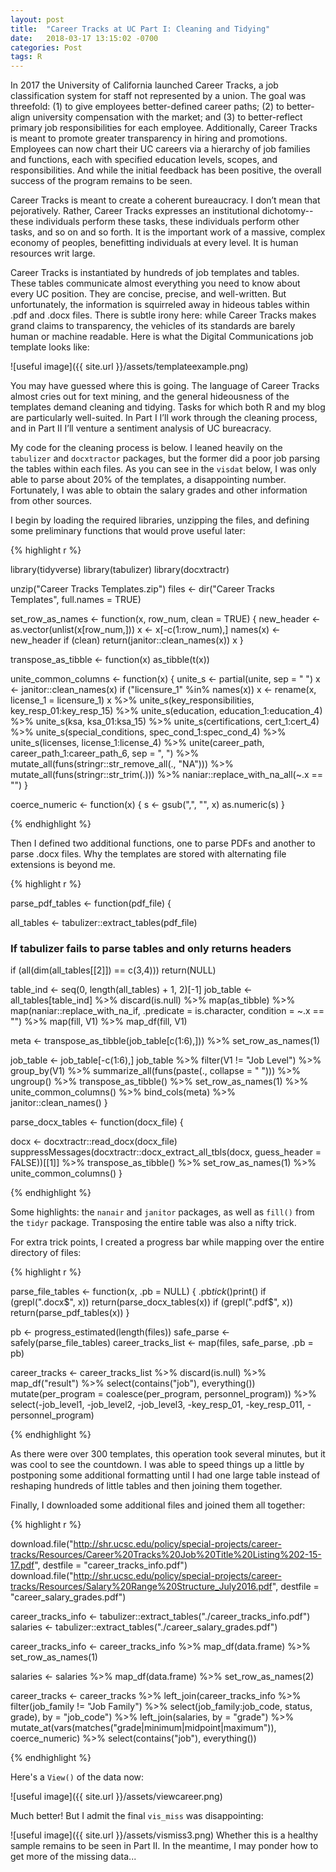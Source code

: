 ```yaml
---
layout: post
title:  "Career Tracks at UC Part I: Cleaning and Tidying"
date:   2018-03-17 13:15:02 -0700
categories: Post
tags: R
---
```


In 2017 the University of California launched Career Tracks, a job classification system for staff not represented by a union. 
The goal was threefold: (1) to give employees better-defined career paths; (2) to better-align university compensation with the market; and (3) to better-reflect 
primary job responsibilities for each employee. Additionally, Career Tracks is meant to promote greater transparency 
in hiring and promotions. Employees can now chart their UC careers via a hierarchy of job families and functions, 
each with specified education levels, scopes, and responsibilities. And while the initial feedback has been 
positive, the overall success of the program remains to be seen. 

<!--more-->

Career Tracks is meant to create a coherent bureaucracy. I don’t mean that pejoratively. Rather, Career Tracks expresses 
an institutional dichotomy--these individuals perform these tasks, these individuals perform other tasks, and 
so on and so forth. It is the important work of a massive, complex economy of peoples, benefitting individuals at every level. It is human resources writ large. 

Career Tracks is instantiated by hundreds of job templates and tables. These tables communicate almost 
everything you need to know about every UC position. They are concise, precise, and well-written. But unfortunately, the information is squirreled away 
in hideous tables within .pdf and .docx files. There is subtle irony here: while Career Tracks makes grand 
claims to transparency, the vehicles of its standards are barely human or machine readable. Here is what the 
Digital Communications job template looks like:

![useful image]({{ site.url }}/assets/templateexample.png)

You may have guessed where this is going. The language of Career Tracks almost cries out for text mining, and 
the general hideousness of the templates demand cleaning and tidying. Tasks for which both R and my blog 
are particularly well-suited. In Part I I’ll work through the cleaning process, and in Part II I’ll 
venture a sentiment analysis of UC bureacracy.

My code for the cleaning process is below. I leaned heavily on the `tabulizer` and `docxtractor` packages, 
but the former did a poor job parsing the tables within each files. As you can see in the `visdat` below,
I was only able to parse about 20% of the templates, a disappointing number. Fortunately, I was able to obtain the salary grades
and other information from other sources.

I begin by loading the required libraries, unzipping the files, and defining some preliminary functions that would prove useful later:

{% highlight r %}

library(tidyverse)
library(tabulizer)
library(docxtractr)

unzip("Career Tracks Templates.zip")
files <- dir("Career Tracks Templates", full.names = TRUE)

set_row_as_names <- function(x, row_num, clean = TRUE) {
  new_header <- as.vector(unlist(x[row_num,]))
  x <- x[-c(1:row_num),]
  names(x) <- new_header
  if (clean) return(janitor::clean_names(x))
  x
}

transpose_as_tibble <- function(x) as_tibble(t(x))

unite_common_columns <- function(x) {
  unite_s <- partial(unite, sep = " ")
  x <- janitor::clean_names(x)
  if ("licensure_1" %in% names(x)) x <- rename(x, license_1 = licensure_1)
  x %>% unite_s(key_responsibilities, key_resp_01:key_resp_15) %>% 
    unite_s(education, education_1:education_4) %>% 
    unite_s(ksa, ksa_01:ksa_15) %>% 
    unite_s(certifications, cert_1:cert_4) %>% 
    unite_s(special_conditions, spec_cond_1:spec_cond_4) %>% 
    unite_s(licenses, license_1:license_4) %>% 
    unite(career_path, career_path_1:career_path_6, sep = ", ") %>% 
    mutate_all(funs(stringr::str_remove_all(., "NA"))) %>% 
    mutate_all(funs(stringr::str_trim(.))) %>% 
    naniar::replace_with_na_all(~.x == "") 
}

coerce_numeric <- function(x) {
  s <- gsub(",", "", x)
  as.numeric(s)
}

{% endhighlight %}

Then I defined two additional functions, one to parse PDFs and another to parse .docx files. Why the templates are stored with
alternating file extensions is beyond me.

{% highlight r %}

parse_pdf_tables <- function(pdf_file) {
  
  all_tables <- tabulizer::extract_tables(pdf_file)
  
  ### If tabulizer fails to parse tables and only returns headers
  if (all(dim(all_tables[[2]]) == c(3,4))) return(NULL)
  
  table_ind <- seq(0, length(all_tables) + 1, 2)[-1]
  job_table <- all_tables[table_ind] %>% 
    discard(is.null) %>% 
    map(as_tibble) %>% 
    map(naniar::replace_with_na_if,
        .predicate = is.character,
        condition = ~.x == "") %>% 
    map(fill, V1) %>% 
    map_df(fill, V1) 
  
  meta <- transpose_as_tibble(job_table[c(1:6),])) %>% set_row_as_names(1)
  
  job_table <- job_table[-c(1:6),]
  job_table %>% 
    filter(V1 != "Job Level") %>% 
    group_by(V1) %>% 
    summarize_all(funs(paste(., collapse = " "))) %>% 
    ungroup() %>% 
    transpose_as_tibble() %>% 
    set_row_as_names(1) %>% 
    unite_common_columns() %>% 
    bind_cols(meta) %>% 
    janitor::clean_names()
}

parse_docx_tables <- function(docx_file) {
  
  docx <- docxtractr::read_docx(docx_file)
  suppressMessages(docxtractr::docx_extract_all_tbls(docx, guess_header = FALSE))[[1]] %>% 
    transpose_as_tibble() %>% 
    set_row_as_names(1) %>% 
    unite_common_columns()
}

{% endhighlight %}

Some highlights: the `nanair` and `janitor` packages, as well as `fill()` from the `tidyr` package. Transposing the entire
table was also a nifty trick.

For extra trick points, I created a progress bar while mapping over the entire directory of files:

{% highlight r %}

parse_file_tables <- function(x, .pb = NULL) {
  .pb$tick()$print()
  if (grepl(".docx$", x)) return(parse_docx_tables(x))
  if (grepl(".pdf$", x)) return(parse_pdf_tables(x))
}

pb <- progress_estimated(length(files))
safe_parse <- safely(parse_file_tables)
career_tracks_list <- map(files, safe_parse, .pb = pb)

career_tracks <- career_tracks_list %>%
  discard(is.null) %>% 
  map_df("result") %>% 
  select(contains("job"), everything()) 
  mutate(per_program = coalesce(per_program, personnel_program)) %>% 
  select(-job_level1, -job_level2, -job_level3, -key_resp_01, -key_resp_011, -personnel_program) 

{% endhighlight %}

As there were over 300 templates, this operation took several minutes, but it was cool to see the countdown. I was able to speed
things up a little by postponing some additional formatting until I had one large table instead of reshaping hundreds of little tables
and then joining them together.

Finally, I downloaded some additional files and joined them all together:

{% highlight r %}

download.file("http://shr.ucsc.edu/policy/special-projects/career-tracks/Resources/Career%20Tracks%20Job%20Title%20Listing%202-15-17.pdf",
              destfile = "career_tracks_info.pdf")
download.file("http://shr.ucsc.edu/policy/special-projects/career-tracks/Resources/Salary%20Range%20Structure_July2016.pdf",
              destfile = "career_salary_grades.pdf")

career_tracks_info <- tabulizer::extract_tables("./career_tracks_info.pdf")
salaries <- tabulizer::extract_tables("./career_salary_grades.pdf")

career_tracks_info <- career_tracks_info %>% 
  map_df(data.frame) %>% 
  set_row_as_names(1)

salaries <- salaries %>% 
  map_df(data.frame) %>% 
  set_row_as_names(2) 

career_tracks <- career_tracks %>% 
  left_join(career_tracks_info %>% 
              filter(job_family != "Job Family") %>% 
              select(job_family:job_code, status, grade), by = "job_code") %>% 
  left_join(salaries, by = "grade") %>% 
  mutate_at(vars(matches("grade|minimum|midpoint|maximum")), coerce_numeric) %>% 
  select(contains("job"), everything()) 

{% endhighlight %}

Here's a `View()` of the data now:

![useful image]({{ site.url }}/assets/viewcareer.png)

Much better! But I admit the final `vis_miss` was disappointing:

![useful image]({{ site.url }}/assets/vismiss3.png)
Whether this is a healthy sample remains to be seen in Part II. In the meantime, I may ponder how to get more of the missing data...

